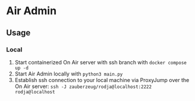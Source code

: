 # Air Admin

## Usage

### Local

1. Start containerized On Air server with ssh branch with `docker compose up -d`
2. Start Air Admin locally with `python3 main.py`
3. Establish ssh connection to your local machine via ProxyJump over the On Air server: `ssh -J zauberzeug/rodja@localhost:2222 rodja@localhost`
